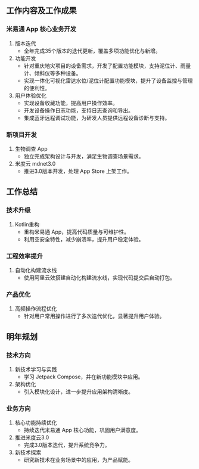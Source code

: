 ## 工作内容及工作成果
### 米易通 App 核心业务开发
1. 版本迭代
   - 全年完成35个版本的迭代更新，覆盖多项功能优化与新增。
2. 功能开发
   - 针对重庆地灾项目的设备需求，开发了配置功能模块，支持泥位计、雨量计、倾斜仪等多种设备。
   - 实现一体化可视化雷达水位/泥位计配置功能模块，提升了设备监控与管理的便利性。
3. 用户体验优化
   - 实现设备收藏功能，提高用户操作效率。
   - 开发设备操作日志功能，支持日志查询和导出。
   - 集成蓝牙远程调试功能，为研发人员提供远程设备诊断与支持。

### 新项目开发
1. 生物调查 App
   - 独立完成架构设计与开发，满足生物调查场景需求。
2. 米度云 mdnet3.0
   - 推进3.0版本开发，处理 App Store 上架工作。


## 工作总结
### 技术升级
1. Kotlin重构
   - 重构米易通 App，提高代码质量与可维护性。
   - 利用空安全特性，减少崩溃率，提升用户稳定体验。

### 工程效率提升
1. 自动化构建流水线
   - 使用阿里云效搭建自动化构建流水线，实现代码提交后自动打包。

### 产品优化
1. 高频操作流程优化
   - 针对用户常用操作进行了多次迭代优化，显著提升用户体验。


## 明年规划
### 技术方向
1. 新技术学习与实践
   - 学习 Jetpack Compose，并在新功能模块中应用。
2. 架构优化
   - 引入模块化设计，进一步提升应用架构清晰度。

### 业务方向
1. 核心功能持续优化
   - 持续迭代米易通 App 核心功能，巩固用户满意度。
2. 推进米度云3.0
   - 完成3.0版本迭代，提升系统竞争力。
3. 新技术探索
   - 研究新技术在业务场景中的应用，为产品赋能。


